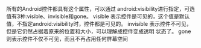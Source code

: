 所有的Android控件都具有这个属性，可以通过 android:visibility进行指定，可选值有3种:visible、invisible和gone。
visible  表示控件是可见的，这个值是默认值，不指定android:visibility时，控件都是可见的。 
invisible 表示控件不可见，但是它仍然占据着原来的位置和大小，可以理解成控件变成透明 状态了。
gone 则表示控件不仅不可见，而且不再占用任何屏幕空间